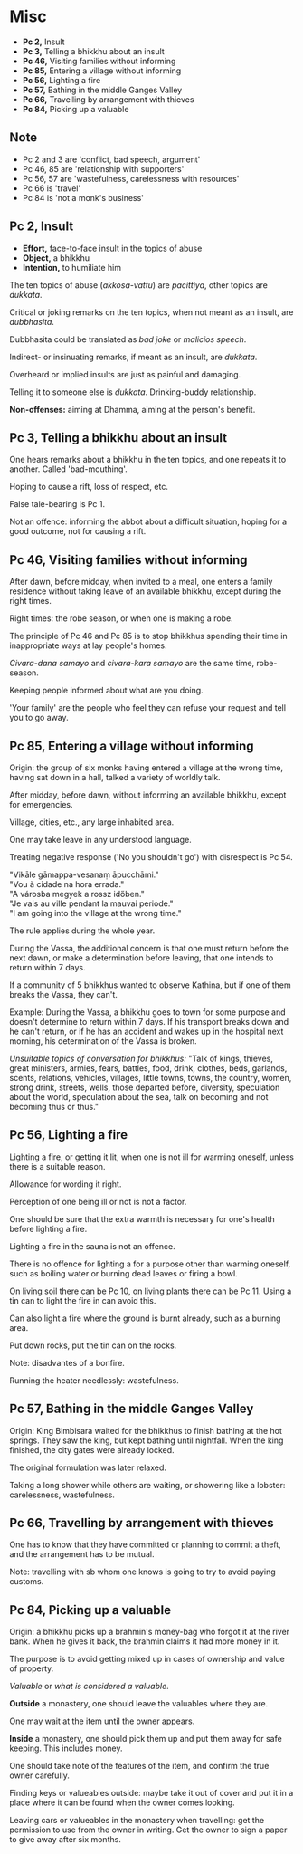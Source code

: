 # Misc

-   **Pc 2,** Insult
-   **Pc 3,** Telling a bhikkhu about an insult
-   **Pc 46,** Visiting families without informing
-   **Pc 85,** Entering a village without informing
-   **Pc 56,** Lighting a fire
-   **Pc 57,** Bathing in the middle Ganges Valley
-   **Pc 66,** Travelling by arrangement with thieves
-   **Pc 84,** Picking up a valuable

## Note

- Pc 2 and 3 are 'conflict, bad speech, argument'
- Pc 46, 85 are 'relationship with supporters'
- Pc 56, 57 are 'wastefulness, carelessness with resources'
- Pc 66 is 'travel'
- Pc 84 is 'not a monk's business'

## Pc 2, Insult

<!-- latex
\begin{multicols}{2}
-->

-   **Effort,** face-to-face insult in the topics of abuse
-   **Object,** a bhikkhu
-   **Intention,** to humiliate him

The ten topics of abuse (*akkosa-vattu*) are *pacittiya*, other topics
are *dukkata*.

Critical or joking remarks on the ten topics, when not meant as an
insult, are *dubbhasita*.

Dubbhasita could be translated as *bad joke* or *malicios speech*.

Indirect- or insinuating remarks, if meant as an insult, are *dukkata*.

Overheard or implied insults are just as painful and damaging.

Telling it to someone else is *dukkata*. Drinking-buddy relationship.

<!-- latex
% Note the other person will know this is how you treat others behind their back.
-->

**Non-offenses:** aiming at Dhamma, aiming at the person's benefit.

<!-- latex
\end{multicols}
-->

## Pc 3, Telling a bhikkhu about an insult

One hears remarks about a bhikkhu in the ten topics, and one repeats it
to another. Called 'bad-mouthing'.

Hoping to cause a rift, loss of respect, etc.

False tale-bearing is Pc 1.

Not an offence: informing the abbot about a difficult situation, hoping for a
good outcome, not for causing a rift.

## Pc 46, Visiting families without informing

After dawn, before midday, when invited to a meal, one enters a family
residence without taking leave of an available bhikkhu, except during
the right times.

Right times: the robe season, or when one is making a robe.

The principle of Pc 46 and Pc 85 is to stop bhikkhus spending their time
in inappropriate ways at lay people's homes.

*Civara-dana samayo* and *civara-kara samayo* are the same time, robe-season.

Keeping people informed about what are you doing.

'Your family' are the people who feel they can refuse your request and tell you
to go away.

## Pc 85, Entering a village without informing

<!-- latex
\begin{multicols}{2}
-->

Origin: the group of six monks having entered a village at the wrong time,
having sat down in a hall, talked a variety of worldly talk.

After midday, before dawn, without informing an available bhikkhu,
except for emergencies.

Village, cities, etc., any large inhabited area.

One may take leave in any understood language.

Treating negative response ('No you shouldn't go') with disrespect is Pc 54.

"Vikāle gāmappa-vesanaṃ āpucchāmi."\
"Vou à cidade na hora errada."\
"A városba megyek a rossz időben."\
"Je vais au ville pendant la mauvai periode."\
"I am going into the village at the wrong time."

The rule applies during the whole year.

During the Vassa, the additional concern is that one must return before the next
dawn, or make a determination before leaving, that one intends to return within
7 days.

If a community of 5 bhikkhus wanted to observe Kathina, but if one of them
breaks the Vassa, they can't.

Example: During the Vassa, a bhikkhu goes to town for some purpose and doesn't
determine to return within 7 days. If his transport breaks down and he can't
return, or if he has an accident and wakes up in the hospital next morning, his
determination of the Vassa is broken.

<!-- latex
\end{multicols}
-->

*Unsuitable topics of conversation for bhikkhus:* "Talk of kings, thieves, great
ministers, armies, fears, battles, food, drink, clothes, beds, garlands, scents,
relations, vehicles, villages, little towns, towns, the country, women, strong
drink, streets, wells, those departed before, diversity, speculation about the
world, speculation about the sea, talk on becoming and not becoming thus or
thus."

## Pc 56, Lighting a fire

<!-- latex
\begin{multicols}{2}
-->

Lighting a fire, or getting it lit, when one is not ill for warming
oneself, unless there is a suitable reason.

Allowance for wording it right.

Perception of one being ill or not is not a factor.

One should be sure that the extra warmth is necessary for one's health
before lighting a fire.

Lighting a fire in the sauna is not an offence.

There is no offence for lighting a for a purpose other than warming oneself,
such as boiling water or burning dead leaves or firing a bowl.

On living soil there can be Pc 10, on living plants there can be Pc 11. Using a
tin can to light the fire in can avoid this.

Can also light a fire where the ground is burnt already, such as a burning area.

Put down rocks, put the tin can on the rocks.


Note: disadvantes of a bonfire.

Running the heater needlessly: wastefulness.

<!-- latex
\end{multicols}
-->

## Pc 57, Bathing in the middle Ganges Valley

Origin: King Bimbisara waited for the bhikkhus to finish bathing at the
hot springs. They saw the king, but kept bathing until nightfall. When
the king finished, the city gates were already locked.

The original formulation was later relaxed.

Taking a long shower while others are waiting, or showering like a lobster:
carelessness, wastefulness.

<!-- latex
\clearpage
-->

## Pc 66, Travelling by arrangement with thieves

One has to know that they have committed or planning to commit a theft,
and the arrangement has to be mutual.

Note: travelling with sb whom one knows is going to try to avoid paying
customs.

## Pc 84, Picking up a valuable

Origin: a bhikkhu picks up a brahmin's money-bag who forgot it at the
river bank. When he gives it back, the brahmin claims it had more money
in it.

The purpose is to avoid getting mixed up in cases of ownership and value
of property.

*Valuable* or *what is considered a valuable*.

**Outside** a monastery, one should leave the valuables where they are.

One may wait at the item until the owner appears.

**Inside** a monastery, one should pick them up and put them away for
safe keeping. This includes money.

One should take note of the features of the item, and confirm the true
owner carefully.

Finding keys or valueables outside: maybe take it out of cover and put it in a
place where it can be found when the owner comes looking.

Leaving cars or valueables in the monastery when travelling: get the permission
to use from the owner in writing. Get the owner to sign a paper to give away
after six months.

